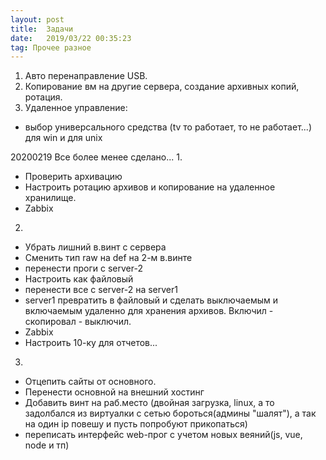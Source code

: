 ```yaml
---
layout: post
title:  Задачи
date:   2019/03/22 00:35:23
tag: Прочее разное
---
```



1. Авто перенаправление USB.
2. Копирование вм на другие сервера,
создание архивных копий, ротация.
3. Удаленное управление:
- выбор универсального средства
(tv то работает, то не работает...)
для win и для unix



20200219
Все более менее сделано...
1.

- Проверить архивацию
- Настроить ротацию архивов и копирование на удаленное хранилище.
- Zabbix

2.

- Убрать лишний в.винт с сервера
- Сменить тип raw на def на 2-м в.винте
- перенести проги с server-2
- Настроить как файловый
- перенести все с server-2 на server1
- server1 превратить в файловый и сделать выключаемым и включаемым удаленно
для хранения архивов. Включил - скопировал - выключил.
- Zabbix
- Настроить 10-ку для отчетов...

3. 
- Отцепить сайты от основного.
- Перенести основной на внешний хостинг
- Добавить винт на раб.место (двойная загрузка, linux, 
а то задолбался из виртуалки с сетью бороться(админы "шалят"),
а так на один ip повешу и пусть попробуют прикопаться)
- переписать интерфейс web-прог с учетом новых веяний(js, vue, node и тп)


